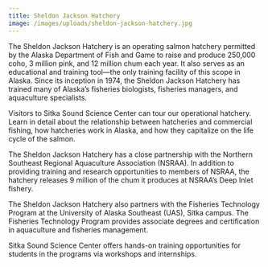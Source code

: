 ```yaml
---
title: Sheldon Jackson Hatchery
image: /images/uploads/sheldon-jackson-hatchery.jpg
---
```

The Sheldon Jackson Hatchery is an operating salmon hatchery permitted by the Alaska Department of Fish and Game to raise and produce 250,000 coho, 3 million pink, and 12 million chum each year. It also serves as an educational and training tool—the only training facility of this scope in Alaska. Since its inception in 1974, the Sheldon Jackson Hatchery has trained many of Alaska’s fisheries biologists, fisheries managers, and aquaculture specialists.

Visitors to Sitka Sound Science Center can tour our operational hatchery. Learn in detail about the relationship between hatcheries and commercial fishing, how hatcheries work in Alaska, and how they capitalize on the life cycle of the salmon.

The Sheldon Jackson Hatchery has a close partnership with the Northern Southeast Regional Aquaculture Association (NSRAA). In addition to providing training and research opportunities to members of NSRAA, the hatchery releases 9 million of the chum it produces at NSRAA’s Deep Inlet fishery.

The Sheldon Jackson Hatchery also partners with the Fisheries Technology Program at the University of Alaska Southeast (UAS), Sitka campus. The Fisheries Technology Program provides associate degrees and certification in aquaculture and fisheries management.

Sitka Sound Science Center offers hands-on training opportunities for students in the programs via workshops and internships.
